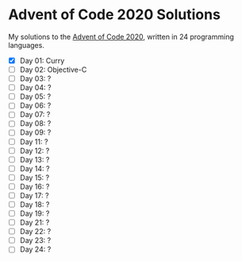 # Advent of Code 2020 Solutions

My solutions to the [Advent of Code 2020](https://adventofcode.com/2020), written in 24 programming languages.

- [x] Day 01: Curry
- [ ] Day 02: Objective-C
- [ ] Day 03: ?
- [ ] Day 04: ?
- [ ] Day 05: ?
- [ ] Day 06: ?
- [ ] Day 07: ?
- [ ] Day 08: ?
- [ ] Day 09: ?
- [ ] Day 11: ?
- [ ] Day 12: ?
- [ ] Day 13: ?
- [ ] Day 14: ?
- [ ] Day 15: ?
- [ ] Day 16: ?
- [ ] Day 17: ?
- [ ] Day 18: ?
- [ ] Day 19: ?
- [ ] Day 21: ?
- [ ] Day 22: ?
- [ ] Day 23: ?
- [ ] Day 24: ?
